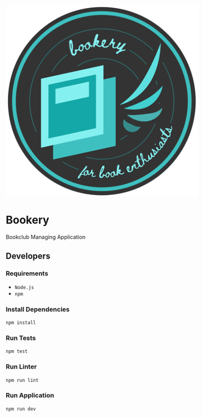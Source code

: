 ![Logo](build/icon.png)
# Bookery
Bookclub Managing Application

## Developers
### Requirements
* `Node.js`
* `npm`

### Install Dependencies

    npm install

### Run Tests

    npm test

### Run Linter

    npm run lint

### Run Application

    npm run dev
